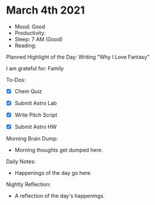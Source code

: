 # March 4th 2021

- Mood: Good
- Productivity: 
- Sleep: 7 AM (Good)
- Reading: 

Planned Highlight of the Day:  Writing "Why I Love Fantasy"

I am grateful for: Family

To-Dos:
- [x] Chem Quiz
- [x] Submit Astro Lab
- [x] Write Pitch Script
- [x] Submit Astro HW


Morning Brain Dump:
- Morning thoughts get dumped here.

Daily Notes:
- Happenings of the day go here.


Nightly Reflection: 
- A reflection of the day's happenings.





